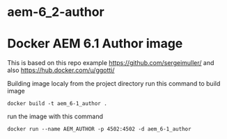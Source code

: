 # aem-6_2-author

# Docker AEM 6.1 Author image
This is based on this repo example https://github.com/sergeimuller/ and also https://hub.docker.com/u/ggotti/

Building image localy from the project directory
run this command to build image
```
docker build -t aem_6-1_author .
```
run the image with this command
```
docker run --name AEM_AUTHOR -p 4502:4502 -d aem_6-1_author
```
